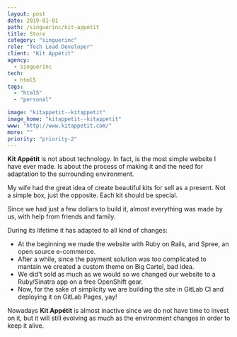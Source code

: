 ```yaml
---
layout: post
date: 2019-01-01
path: /singuerinc/kit-appetit
title: Store
category: "singuerinc"
role: "Tech Lead Developer"
client: "Kit Appétit"
agency:
  - singuerinc
tech:
  - html5
tags:
  - "html5"
  - "personal"

image: "kitappetit--kitappetit"
image_home: "kitappetit--kitappetit"
www: "http://www.kitappetit.com/"
more: ""
priority: "priority-2"
---
```


**Kit Appétit** is not about technology. In fact, is the most simple website I have ever made.
Is about the process of making it and the need for adaptation to the surrounding environment.

My wife had the great idea of create beautiful kits for sell as a present.
Not a simple box, just the opposite. Each kit should be special.

Since we had just a few dollars to build it, almost everything was made by us, with help from friends and family.

During its lifetime it has adapted to all kind of changes:

- At the beginning we made the website with Ruby on Rails, and Spree, an open source e-commerce.
- After a while, since the payment solution was too complicated to mantain we created a custom theme on Big Cartel, bad idea.
- We did't sold as much as we would so we changed our website to a Ruby/Sinatra app on a free OpenShift gear.
- Now, for the sake of simplicity we are building the site in GitLab CI and deploying it on GitLab Pages, yay!

Nowadays **Kit Appétit** is almost inactive since we do not have time to invest on it, but it will still evolving as much as the environment changes in order to keep it alive.
